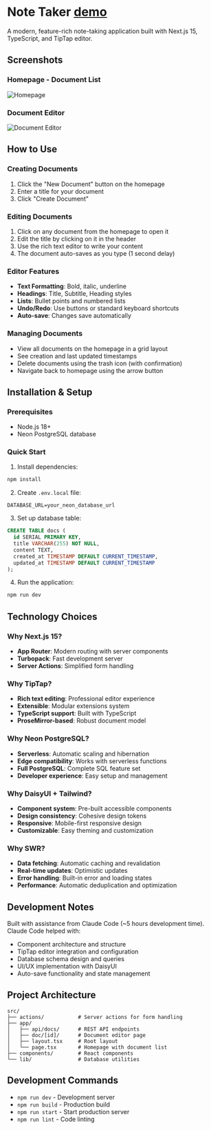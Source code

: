 # Note Taker [demo](https://note-taker-three-mu.vercel.app/)

A modern, feature-rich note-taking application built with Next.js 15, TypeScript, and TipTap editor.

## Screenshots

### Homepage - Document List
![Homepage](https://github.com/mpoapostolis/note-taker/blob/main/public/Screenshot%202025-07-13%20at%2011.25.49%E2%80%AFPM.png?raw=true)

### Document Editor
![Document Editor](https://github.com/mpoapostolis/note-taker/blob/main/public/Screenshot%202025-07-13%20at%2011.26.04%E2%80%AFPM.png?raw=true)

## How to Use

### Creating Documents

1. Click the "New Document" button on the homepage
2. Enter a title for your document
3. Click "Create Document"

### Editing Documents

1. Click on any document from the homepage to open it
2. Edit the title by clicking on it in the header
3. Use the rich text editor to write your content
4. The document auto-saves as you type (1 second delay)

### Editor Features

- **Text Formatting**: Bold, italic, underline
- **Headings**: Title, Subtitle, Heading styles
- **Lists**: Bullet points and numbered lists
- **Undo/Redo**: Use buttons or standard keyboard shortcuts
- **Auto-save**: Changes save automatically

### Managing Documents

- View all documents on the homepage in a grid layout
- See creation and last updated timestamps
- Delete documents using the trash icon (with confirmation)
- Navigate back to homepage using the arrow button

## Installation & Setup

### Prerequisites

- Node.js 18+
- Neon PostgreSQL database

### Quick Start

1. Install dependencies:

```bash
npm install
```

2. Create `.env.local` file:

```env
DATABASE_URL=your_neon_database_url
```

3. Set up database table:

```sql
CREATE TABLE docs (
  id SERIAL PRIMARY KEY,
  title VARCHAR(255) NOT NULL,
  content TEXT,
  created_at TIMESTAMP DEFAULT CURRENT_TIMESTAMP,
  updated_at TIMESTAMP DEFAULT CURRENT_TIMESTAMP
);
```

4. Run the application:

```bash
npm run dev
```

## Technology Choices

### Why Next.js 15?

- **App Router**: Modern routing with server components
- **Turbopack**: Fast development server
- **Server Actions**: Simplified form handling

### Why TipTap?

- **Rich text editing**: Professional editor experience
- **Extensible**: Modular extensions system
- **TypeScript support**: Built with TypeScript
- **ProseMirror-based**: Robust document model

### Why Neon PostgreSQL?

- **Serverless**: Automatic scaling and hibernation
- **Edge compatibility**: Works with serverless functions
- **Full PostgreSQL**: Complete SQL feature set
- **Developer experience**: Easy setup and management

### Why DaisyUI + Tailwind?

- **Component system**: Pre-built accessible components
- **Design consistency**: Cohesive design tokens
- **Responsive**: Mobile-first responsive design
- **Customizable**: Easy theming and customization

### Why SWR?

- **Data fetching**: Automatic caching and revalidation
- **Real-time updates**: Optimistic updates
- **Error handling**: Built-in error and loading states
- **Performance**: Automatic deduplication and optimization

## Development Notes

Built with assistance from Claude Code (~5 hours development time). Claude Code helped with:
- Component architecture and structure
- TipTap editor integration and configuration
- Database schema design and queries
- UI/UX implementation with DaisyUI
- Auto-save functionality and state management

## Project Architecture

```
src/
├── actions/           # Server actions for form handling
├── app/
│   ├── api/docs/      # REST API endpoints
│   ├── doc/[id]/      # Document editor page
│   ├── layout.tsx     # Root layout
│   └── page.tsx       # Homepage with document list
├── components/        # React components
└── lib/               # Database utilities
```

## Development Commands

- `npm run dev` - Development server
- `npm run build` - Production build
- `npm run start` - Start production server
- `npm run lint` - Code linting
